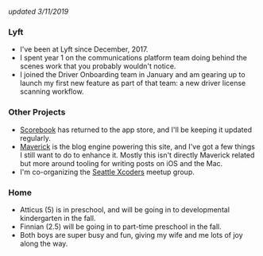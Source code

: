 *updated 3/11/2019*

### Lyft
* I've been at Lyft since December, 2017.
* I spent year 1 on the communications platform team doing behind the scenes work that you probably wouldn't notice.
* I joined the Driver Onboarding team in January and am gearing up to launch my first new feature as part of that team: a new driver license scanning workflow.

### Other Projects
* [Scorebook](https://taphouse.io/scorebook) has returned to the app store, and I'll be keeping it updated regularly.
* [Maverick](https://github.com/jsorge/maverick) is the blog engine powering this site, and I've got a few things I still want to do to enhance it. Mostly this isn't directly Maverick related but more around tooling for writing posts on iOS and the Mac.
* I'm co-organizing the [Seattle Xcoders](https://xcoders.org) meetup group.


### Home
* Atticus (5) is in preschool, and will be going in to developmental kindergarten in the fall.
* Finnian (2.5) will be going in to part-time preschool in the fall.
* Both boys are super busy and fun, giving my wife and me lots of joy along the way.
